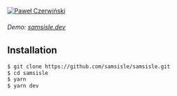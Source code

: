 [![Paweł Czerwiński](https://raw.githubusercontent.com/samsisle/samsisle/master/public/pawel-czerwinski-_ePJEC-R0q4-unsplash.jpg)](https://samsisle.dev)

###### Demo: [samsisle.dev](https://samsisle.dev)

## Installation

```bash
$ git clone https://github.com/samsisle/samsisle.git
$ cd samsisle
$ yarn
$ yarn dev
```
